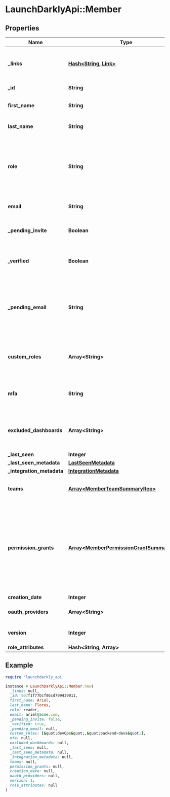 # LaunchDarklyApi::Member

## Properties

| Name | Type | Description | Notes |
| ---- | ---- | ----------- | ----- |
| **_links** | [**Hash&lt;String, Link&gt;**](Link.md) | The location and content type of related resources |  |
| **_id** | **String** | The member&#39;s ID |  |
| **first_name** | **String** | The member&#39;s first name | [optional] |
| **last_name** | **String** | The member&#39;s last name | [optional] |
| **role** | **String** | The member&#39;s base role. If the member has no additional roles, this role will be in effect. |  |
| **email** | **String** | The member&#39;s email address |  |
| **_pending_invite** | **Boolean** | Whether the member has a pending invitation |  |
| **_verified** | **Boolean** | Whether the member&#39;s email address has been verified |  |
| **_pending_email** | **String** | The member&#39;s email address before it has been verified, for accounts where email verification is required | [optional] |
| **custom_roles** | **Array&lt;String&gt;** | The set of additional roles, besides the base role, assigned to the member |  |
| **mfa** | **String** | Whether multi-factor authentication is enabled for this member |  |
| **excluded_dashboards** | **Array&lt;String&gt;** | Default dashboards that the member has chosen to ignore | [optional] |
| **_last_seen** | **Integer** |  |  |
| **_last_seen_metadata** | [**LastSeenMetadata**](LastSeenMetadata.md) |  | [optional] |
| **_integration_metadata** | [**IntegrationMetadata**](IntegrationMetadata.md) |  | [optional] |
| **teams** | [**Array&lt;MemberTeamSummaryRep&gt;**](MemberTeamSummaryRep.md) | Details on the teams this member is assigned to | [optional] |
| **permission_grants** | [**Array&lt;MemberPermissionGrantSummaryRep&gt;**](MemberPermissionGrantSummaryRep.md) | A list of permission grants. Permission grants allow a member to have access to a specific action, without having to create or update a custom role. | [optional] |
| **creation_date** | **Integer** |  |  |
| **oauth_providers** | **Array&lt;String&gt;** | A list of OAuth providers | [optional] |
| **version** | **Integer** | Version of the current configuration | [optional] |
| **role_attributes** | **Hash&lt;String, Array&gt;** |  | [optional] |

## Example

```ruby
require 'launchdarkly_api'

instance = LaunchDarklyApi::Member.new(
  _links: null,
  _id: 507f1f77bcf86cd799439011,
  first_name: Ariel,
  last_name: Flores,
  role: reader,
  email: ariel@acme.com,
  _pending_invite: false,
  _verified: true,
  _pending_email: null,
  custom_roles: [&quot;devOps&quot;,&quot;backend-devs&quot;],
  mfa: null,
  excluded_dashboards: null,
  _last_seen: null,
  _last_seen_metadata: null,
  _integration_metadata: null,
  teams: null,
  permission_grants: null,
  creation_date: null,
  oauth_providers: null,
  version: 1,
  role_attributes: null
)
```

